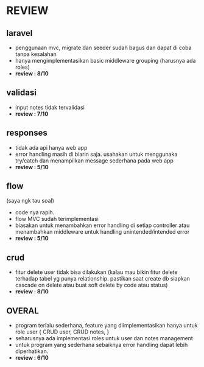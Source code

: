 
# REVIEW
## laravel
- penggunaan mvc, migrate dan seeder sudah bagus dan dapat di coba tanpa kesalahan
- hanya mengimplementasikan basic middleware grouping (harusnya ada roles)
- **review : 8/10**

## validasi
- input notes tidak tervalidasi
- **review : 7/10**

## responses
- tidak ada api hanya web app
- error handling masih di biarin saja. usahakan untuk menggunaka try/catch dan menampilkan message sederhana pada web app
- **review : 5/10**

## flow 
(saya ngk tau soal)
- code nya rapih.
- flow MVC sudah terimplementasi
- biasakan untuk menambahkan error handling di setiap controller atau menambahkan middleware untuk handling unintended/intended error
- **review : 5/10**


## crud
- fitur delete user tidak bisa dilakukan (kalau mau bikin fitur delete terhadap tabel yg punya relationship. pastikan saat create db siapkan cascade on delete atau buat soft delete by code atau status)
- **review : 8/10**

## OVERAL
- program terlalu sederhana, feature yang diimplementasikan hanya untuk role user {
    CRUD user,
    CRUD notes,
}
- seharusnya ada implementasi roles untuk user dan notes management
- untuk program yang sederhana sebaiknya error handling dapat lebih diperhatikan.
- **review : 6/10**

